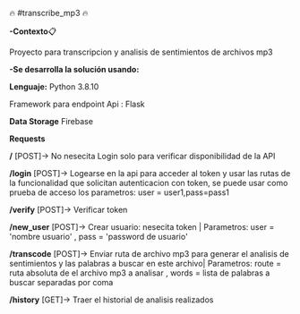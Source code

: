 :fire: 
#transcribe_mp3 
:fire:
 

**-Contexto**:clipboard:


Proyecto para transcripcion y analisis de sentimientos de archivos mp3


**-Se desarrolla la solución usando:**

**Lenguaje:** Python 3.8.10

Framework para endpoint Api : Flask


**Data Storage** Firebase

**Requests**

**/** [POST]-> No nesecita Login solo para verificar disponibilidad de la API

**/login** [POST]-> Logearse en la api para acceder al token y usar las rutas de la funcionalidad que solicitan autenticacion con token, se puede usar como prueba de acceso los parametros: user = user1,pass=pass1

**/verify** [POST]-> Verificar token

**/new_user** [POST]-> Crear usuario: nesecita token | Parametros: user = 'nombre usuario' , pass = 'password de usuario'

**/transcode** [POST]-> Enviar ruta de archivo mp3 para generar el analisis de sentimientos y las palabras a buscar en este archivo| Parametros: route = ruta absoluta de el archivo mp3 a analisar , words = lista de palabras a buscar separadas por coma

**/history** [GET]-> Traer el historial de analisis realizados




